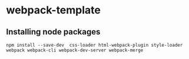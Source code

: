# webpack-template

## Installing node packages
```
npm install --save-dev  css-loader html-webpack-plugin style-loader webpack webpack-cli webpack-dev-server webpack-merge
```